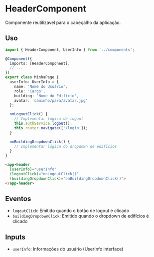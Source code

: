 # HeaderComponent

Componente reutilizável para o cabeçalho da aplicação.

## Uso

```typescript
import { HeaderComponent, UserInfo } from '../components';

@Component({
  imports: [HeaderComponent],
  // ...
})
export class MinhaPage {
  userInfo: UserInfo = {
    name: 'Nome do Usuário',
    role: 'Cargo',
    building: 'Nome do Edifício',
    avatar: 'caminho/para/avatar.jpg'
  };

  onLogoutClick() {
    // Implementar lógica de logout
    this.authService.logout();
    this.router.navigate(['/login']);
  }

  onBuildingDropdownClick() {
    // Implementar lógica do dropdown de edifícios
  }
}
```

```html
<app-header 
  [userInfo]="userInfo"
  (logoutClick)="onLogoutClick()"
  (buildingDropdownClick)="onBuildingDropdownClick()">
</app-header>
```

## Eventos

- `logoutClick`: Emitido quando o botão de logout é clicado
- `buildingDropdownClick`: Emitido quando o dropdown de edifícios é clicado

## Inputs

- `userInfo`: Informações do usuário (UserInfo interface)
